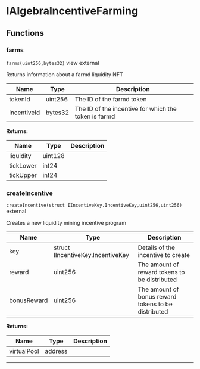 

# IAlgebraIncentiveFarming




## Functions
### farms


`farms(uint256,bytes32)` view external

Returns information about a farmd liquidity NFT



| Name | Type | Description |
| ---- | ---- | ----------- |
| tokenId | uint256 | The ID of the farmd token |
| incentiveId | bytes32 | The ID of the incentive for which the token is farmd |

**Returns:**

| Name | Type | Description |
| ---- | ---- | ----------- |
| liquidity | uint128 |  |
| tickLower | int24 |  |
| tickUpper | int24 |  |

### createIncentive


`createIncentive(struct IIncentiveKey.IncentiveKey,uint256,uint256)`  external

Creates a new liquidity mining incentive program



| Name | Type | Description |
| ---- | ---- | ----------- |
| key | struct IIncentiveKey.IncentiveKey | Details of the incentive to create |
| reward | uint256 | The amount of reward tokens to be distributed |
| bonusReward | uint256 | The amount of bonus reward tokens to be distributed |

**Returns:**

| Name | Type | Description |
| ---- | ---- | ----------- |
| virtualPool | address |  |



---


